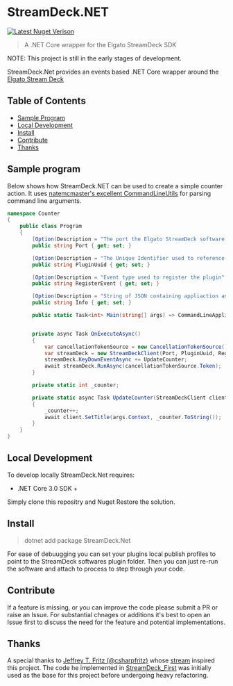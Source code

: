 # StreamDeck.NET
[![Latest Nuget Verison](https://img.shields.io/nuget/v/StreamDeck.Net.svg)](https://www.nuget.org/packages/StreamDeck.Net/)

> A .NET Core wrapper for the Elgato StreamDeck SDK

NOTE: This project is still in the early stages of development.

StreamDeck.Net provides an events based .NET Core wrapper around the [Elgato Stream Deck](https://www.elgato.com/en/gaming/stream-deck)

## Table of Contents

- [Sample Program](#sample%20program)
- [Local Development](#local%20development)
- [Install](#install)
- [Contribute](#contribute)
- [Thanks](#thanks)

## Sample program

Below shows how StreamDeck.NET can be used to create a simple counter action. It uses [natemcmaster's excellent CommandLineUtils](https://github.com/natemcmaster/CommandLineUtils) for parsing command line arguments.

```c#
namespace Counter
{
    public class Program
    {
        [Option(Description = "The port the Elgato StreamDeck software is listening on", ShortName = "port")]
        public string Port { get; set; }

        [Option(Description = "The Unique Identifier used to reference the plugin", ShortName = "pluginUUID")]
        public string PluginUuid { get; set; }

        [Option(Description = "Event type used to register the plugin", ShortName = "registerEvent")]
        public string RegisterEvent { get; set; }

        [Option(Description = "String of JSON containing appliaction and device information", ShortName = "info")]
        public string Info { get; set; }

        public static Task<int> Main(string[] args) => CommandLineApplication.ExecuteAsync<Program>(args);


        private async Task OnExecuteAsync()
        {
            var cancellationTokenSource = new CancellationTokenSource();
            var streamDeck = new StreamDeckClient(Port, PluginUuid, RegisterEvent, Info);
            streamDeck.KeyDownEventAsync += UpdateCounter;
            await streamDeck.RunAsync(cancellationTokenSource.Token);
        }

        private static int _counter;

        private static async Task UpdateCounter(StreamDeckClient client, StreamDeckEventPayload args)
        {
            _counter++;
            await client.SetTitle(args.Context, _counter.ToString());
        }
    }
}
```

## Local Development

To develop locally StreamDeck.Net requires:
 - .NET Core 3.0 SDK +

Simply clone this repositry and Nuget Restore the solution.

## Install

> dotnet add package StreamDeck.Net

For ease of debuugging you can set your plugins local publish profiles to point to the StreamDeck softwares plugin folder. Then you can just re-run the software and attach to process to step through your code.

## Contribute
If a feature is missing, or you can improve the code please submit a PR or raise an Issue. For substantial chnages or additions it's best to open an Issue first to discuss the need for the feature and potential implementations.

## Thanks
A special thanks to [Jeffrey T. Fritz (@csharpfritz)](https://github.com/csharpfritz) whose [stream](https://www.youtube.com/watch?v=IOLylhVGpM8) inspired this project. The code he implemented in [StreamDeck_First](https://github.com/csharpfritz/StreamDeck_First) was initially used as the base for this project before undergoing heavy refactoring.
